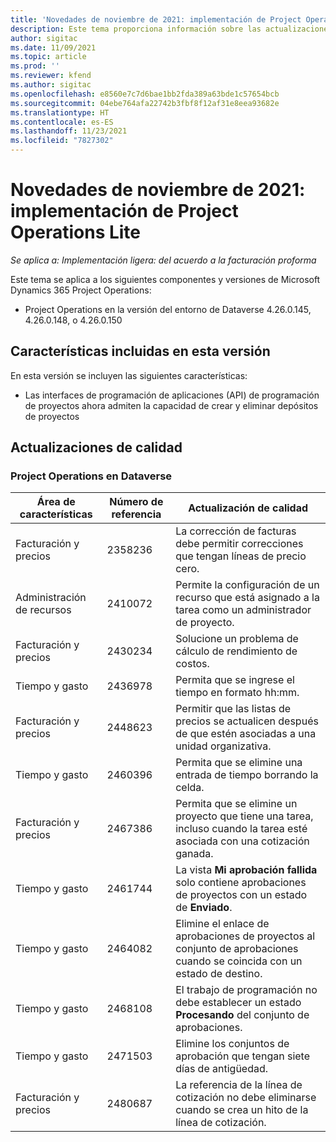 ```yaml
---
title: 'Novedades de noviembre de 2021: implementación de Project Operations Lite'
description: Este tema proporciona información sobre las actualizaciones de calidad disponibles en la versión de noviembre de 2021 de la implementación de Project Operations Lite.
author: sigitac
ms.date: 11/09/2021
ms.topic: article
ms.prod: ''
ms.reviewer: kfend
ms.author: sigitac
ms.openlocfilehash: e8560e7c7d6bae1bb2fda389a63bde1c57654bcb
ms.sourcegitcommit: 04ebe764afa22742b3fbf8f12af31e8eea93682e
ms.translationtype: HT
ms.contentlocale: es-ES
ms.lasthandoff: 11/23/2021
ms.locfileid: "7827302"
---
```

# <a name="whats-new-november-2021---project-operations-lite-deployment"></a>Novedades de noviembre de 2021: implementación de Project Operations Lite

_Se aplica a: Implementación ligera: del acuerdo a la facturación proforma_

Este tema se aplica a los siguientes componentes y versiones de Microsoft Dynamics 365 Project Operations:

- Project Operations en la versión del entorno de Dataverse 4.26.0.145, 4.26.0.148, o 4.26.0.150
  
## <a name="features-included-in-this-release"></a>Características incluidas en esta versión

En esta versión se incluyen las siguientes características:

- Las interfaces de programación de aplicaciones (API) de programación de proyectos ahora admiten la capacidad de crear y eliminar depósitos de proyectos

## <a name="quality-updates"></a>Actualizaciones de calidad

### <a name="project-operations-in-dataverse"></a>Project Operations en Dataverse

| Área de características | Número de referencia | Actualización de calidad |
| --- | --- | --- |
| Facturación y precios | 2358236 | La corrección de facturas debe permitir correcciones que tengan líneas de precio cero. |
| Administración de recursos | 2410072 | Permite la configuración de un recurso que está asignado a la tarea como un administrador de proyecto. |
| Facturación y precios | 2430234 | Solucione un problema de cálculo de rendimiento de costos. |
| Tiempo y gasto | 2436978 | Permita que se ingrese el tiempo en formato hh:mm. |
| Facturación y precios | 2448623 | Permitir que las listas de precios se actualicen después de que estén asociadas a una unidad organizativa. |
| Tiempo y gasto | 2460396 | Permita que se elimine una entrada de tiempo borrando la celda. |
| Facturación y precios | 2467386 | Permita que se elimine un proyecto que tiene una tarea, incluso cuando la tarea esté asociada con una cotización ganada. |
| Tiempo y gasto | 2461744 | La vista **Mi aprobación fallida** solo contiene aprobaciones de proyectos con un estado de **Enviado**. |
| Tiempo y gasto | 2464082 | Elimine el enlace de aprobaciones de proyectos al conjunto de aprobaciones cuando se coincida con un estado de destino. |
| Tiempo y gasto | 2468108 | El trabajo de programación no debe establecer un estado **Procesando** del conjunto de aprobaciones. |
| Tiempo y gasto | 2471503 | Elimine los conjuntos de aprobación que tengan siete días de antigüedad. |
| Facturación y precios | 2480687 | La referencia de la línea de cotización no debe eliminarse cuando se crea un hito de la línea de cotización. |
